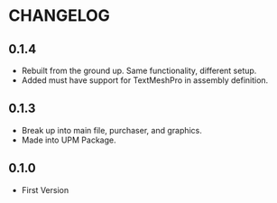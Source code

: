 # CHANGELOG

## 0.1.4
* Rebuilt from the ground up. Same functionality, different setup.
* Added must have support for TextMeshPro in assembly definition.

## 0.1.3
* Break up into main file, purchaser, and graphics.
* Made into UPM Package.

## 0.1.0
* First Version
